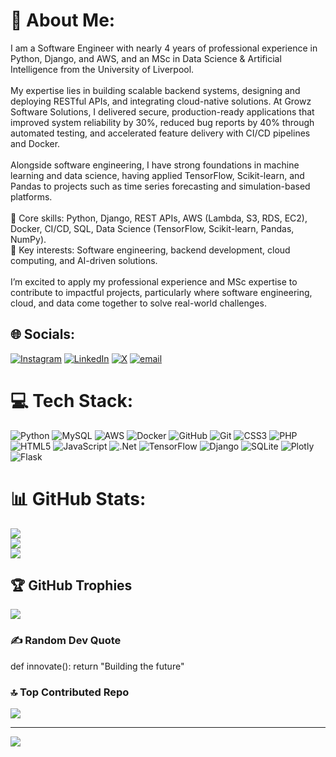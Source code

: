 # 💫 About Me:
I am a Software Engineer with nearly 4 years of professional experience in Python, Django, and AWS, and an MSc in Data Science & Artificial Intelligence from the University of Liverpool.<br><br>My expertise lies in building scalable backend systems, designing and deploying RESTful APIs, and integrating cloud-native solutions. At Growz Software Solutions, I delivered secure, production-ready applications that improved system reliability by 30%, reduced bug reports by 40% through automated testing, and accelerated feature delivery with CI/CD pipelines and Docker.<br><br>Alongside software engineering, I have strong foundations in machine learning and data science, having applied TensorFlow, Scikit-learn, and Pandas to projects such as time series forecasting and simulation-based platforms.<br><br>🔹 Core skills: Python, Django, REST APIs, AWS (Lambda, S3, RDS, EC2), Docker, CI/CD, SQL, Data Science (TensorFlow, Scikit-learn, Pandas, NumPy).<br>🔹 Key interests: Software engineering, backend development, cloud computing, and AI-driven solutions.<br><br>I’m excited to apply my professional experience and MSc expertise to contribute to impactful projects, particularly where software engineering, cloud, and data come together to solve real-world challenges.


## 🌐 Socials:
[![Instagram](https://img.shields.io/badge/Instagram-%23E4405F.svg?logo=Instagram&logoColor=white)](https://instagram.com/jashu_ks) [![LinkedIn](https://img.shields.io/badge/LinkedIn-%230077B5.svg?logo=linkedin&logoColor=white)](https://linkedin.com/in/https://www.linkedin.com/in/jaswanth-kattubavi/) [![X](https://img.shields.io/badge/X-black.svg?logo=X&logoColor=white)](https://x.com/jaswanth378) [![email](https://img.shields.io/badge/Email-D14836?logo=gmail&logoColor=white)](mailto:jaswanthkattubavi@gmail.com) 

# 💻 Tech Stack:
![Python](https://img.shields.io/badge/python-3670A0?style=flat-square&logo=python&logoColor=ffdd54) ![MySQL](https://img.shields.io/badge/mysql-4479A1.svg?style=flat-square&logo=mysql&logoColor=white) ![AWS](https://img.shields.io/badge/AWS-%23FF9900.svg?style=flat-square&logo=amazon-aws&logoColor=white) ![Docker](https://img.shields.io/badge/docker-%230db7ed.svg?style=flat-square&logo=docker&logoColor=white) ![GitHub](https://img.shields.io/badge/github-%23121011.svg?style=flat-square&logo=github&logoColor=white) ![Git](https://img.shields.io/badge/git-%23F05033.svg?style=flat-square&logo=git&logoColor=white) ![CSS3](https://img.shields.io/badge/css3-%231572B6.svg?style=flat-square&logo=css3&logoColor=white) ![PHP](https://img.shields.io/badge/php-%23777BB4.svg?style=flat-square&logo=php&logoColor=white) ![HTML5](https://img.shields.io/badge/html5-%23E34F26.svg?style=flat-square&logo=html5&logoColor=white) ![JavaScript](https://img.shields.io/badge/javascript-%23323330.svg?style=flat-square&logo=javascript&logoColor=%23F7DF1E) ![.Net](https://img.shields.io/badge/.NET-5C2D91?style=flat-square&logo=.net&logoColor=white) ![TensorFlow](https://img.shields.io/badge/TensorFlow-%23FF6F00.svg?style=flat-square&logo=TensorFlow&logoColor=white) ![Django](https://img.shields.io/badge/django-%23092E20.svg?style=flat-square&logo=django&logoColor=white) ![SQLite](https://img.shields.io/badge/sqlite-%2307405e.svg?style=flat-square&logo=sqlite&logoColor=white) ![Plotly](https://img.shields.io/badge/Plotly-%233F4F75.svg?style=flat-square&logo=plotly&logoColor=white) ![Flask](https://img.shields.io/badge/flask-%23000.svg?style=flat-square&logo=flask&logoColor=white)
# 📊 GitHub Stats:
![](https://github-readme-stats.vercel.app/api?username=jaswanth378&theme=ayu-mirage&hide_border=false&include_all_commits=false&count_private=false)<br/>
![](https://nirzak-streak-stats.vercel.app/?user=jaswanth378&theme=ayu-mirage&hide_border=false)<br/>
![](https://github-readme-stats.vercel.app/api/top-langs/?username=jaswanth378&theme=ayu-mirage&hide_border=false&include_all_commits=false&count_private=false&layout=compact)

## 🏆 GitHub Trophies
![](https://github-profile-trophy.vercel.app/?username=jaswanth378&theme=radical&no-frame=true&no-bg=true&margin-w=4)

### ✍️ Random Dev Quote
def innovate():
  return "Building the future"

### 🔝 Top Contributed Repo
![](https://github-contributor-stats.vercel.app/api?username=jaswanth378&limit=5&theme=dark&combine_all_yearly_contributions=true)

---
[![](https://visitcount.itsvg.in/api?id=jaswanth378&icon=3&color=8)](https://visitcount.itsvg.in)

<!-- Proudly created with GPRM ( https://gprm.itsvg.in ) -->
